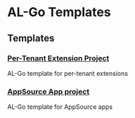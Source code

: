 # AL-Go Templates
## Templates
### [Per-Tenant Extension Project](Per%20Tenant%20Extension)
AL-Go template for per-tenant extensions
### [AppSource App project](AppSource%20App)
AL-Go template for AppSource apps
